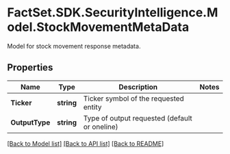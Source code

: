 # FactSet.SDK.SecurityIntelligence.Model.StockMovementMetaData
Model for stock movement response metadata.

## Properties

Name | Type | Description | Notes
------------ | ------------- | ------------- | -------------
**Ticker** | **string** | Ticker symbol of the requested entity | 
**OutputType** | **string** | Type of output requested (default or oneline) | 

[[Back to Model list]](../README.md#documentation-for-models) [[Back to API list]](../README.md#documentation-for-api-endpoints) [[Back to README]](../README.md)

